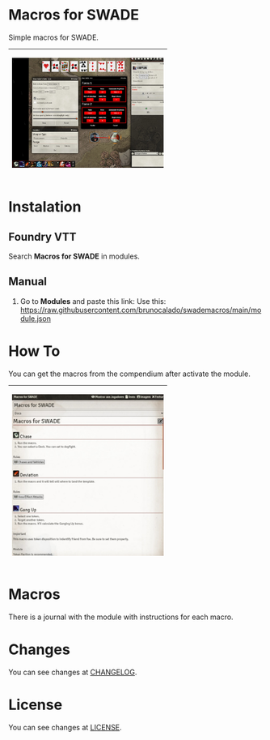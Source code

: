 # Macros for SWADE
Simple macros for SWADE.

<table>
<thead>
  <tr>
    <th><p align="center">
  <img width="300" src="docs/preview01.jpg">
</p></th>
</thead>
</table>

# Instalation

## Foundry VTT
Search **Macros for SWADE** in modules.

## Manual
1. Go to **Modules** and paste this link: 
Use this: https://raw.githubusercontent.com/brunocalado/swademacros/main/module.json

# How To
You can get the macros from the compendium after activate the module.

<table>
<thead>
  <tr>
    <th><p align="center">
  <img width="300" src="docs/journaldocs.jpg">
</p></th>
</thead>
</table>

# Macros

There is a journal with the module with instructions for each macro.

# Changes
You can see changes at [CHANGELOG](CHANGELOG.md).

# License
You can see changes at [LICENSE](LICENSE).